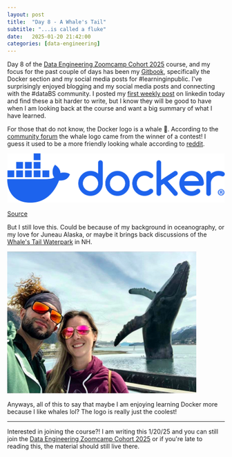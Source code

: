 ```yaml
---
layout: post
title:  "Day 8 - A Whale's Tail"
subtitle: "...is called a fluke"
date:   2025-01-20 21:42:00
categories: [data-engineering]
---
```

Day 8 of the [Data Engineering Zoomcamp Cohort 2025](https://github.com/DataTalksClub/data-engineering-zoomcamp/) course, and my focus
for the past couple of days has been my [Gitbook](https://data-engineering-zoomcamp-2025-t.gitbook.io/tinker0425/), specifically the
Docker section and my social media posts for #learninginpublic. I've surprisingly 
enjoyed blogging and my social media posts and connecting with the #dataBS
community. I posted my [first weekly post](https://www.linkedin.com/posts/kaylaflynn_dezoomcamp-learninginpublic-activity-7287182867204292608-Xedg?utm_source=share&utm_medium=member_desktop)
on linkedin today and find these a bit harder to write, but I know they will be good to have when I
am looking back at the course and want a big summary of what I have learned.

For those that do not know, the Docker logo is a whale :whale:. According
to the [community forum](https://forums.docker.com/t/where-does-the-idea-of-a-whale-on-the-logo-come-from/10874)
the whale logo came from the winner of a contest! I guess it used to be a more
friendly looking whale according to [reddit](https://www.reddit.com/r/webdev/comments/cqbp10/docker_changed_their_icons_goodbye_friendly_whale/).

![docker-logo-blue.png](https://github.com/Tinker0425/Tinker0425.github.io/raw/main/assets/images/docker-logo-blue.png)

[Source](https://www.docker.com/company/newsroom/media-resources/)

But I still love this. Could be
because of my background in oceanography, or my love for Juneau Alaska, or 
maybe it brings back discussions of the [Whale's Tail Waterpark](https://whalestalewaterpark.net/)
in NH. 

![Juneau Whale](https://github.com/Tinker0425/Tinker0425.github.io/raw/main/assets/images/day8_whale.png)

Anyways, all of this to say that maybe I am enjoying learning Docker more because
I like whales lol? The logo is really just the coolest!



***
Interested in joining the course?! I am writing this 1/20/25 and you can still join
the [Data Engineering Zoomcamp Cohort 2025](https://github.com/DataTalksClub/data-engineering-zoomcamp/) or if you're late to 
reading this, the material should still live there.